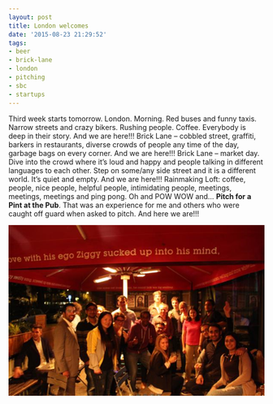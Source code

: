 ```yaml
---
layout: post
title: London welcomes
date: '2015-08-23 21:29:52'
tags:
- beer
- brick-lane
- london
- pitching
- sbc
- startups
---
```



Third week starts tomorrow. London. Morning. Red buses and funny taxis. Narrow streets and crazy bikers. Rushing people. Coffee. Everybody is deep in their story. And we are here!!! Brick Lane – cobbled street, graffiti, barkers in restaurants, diverse crowds of people any time of the day, garbage bags on every corner. And we are here!!! Brick Lane – market day. Dive into the crowd where it’s loud and happy and people talking in different languages to each other. Step on some/any side street and it is a different world. It’s quiet and empty. And we are here!!! Rainmaking Loft: coffee, people, nice people, helpful people, intimidating people, meetings, meetings, meetings and ping pong. Oh and POW WOW and… **Pitch for a Pint at the Pub**. That was an experience for me and others who were caught off guard when asked to pitch. And here we are!!!

![](/content/images/2016/08/Pitch-for-a-Pint-at-the-Pub-1.png)